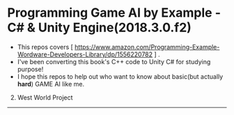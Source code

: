 Programming Game AI by Example - C# & Unity Engine(2018.3.0.f2)
==========================
* This repos covers [ https://www.amazon.com/Programming-Example-Wordware-Developers-Library/dp/1556220782 ] .
* I've been converting this book's C++ code to Unity C# for studying purpose! 
* I hope this repos to help out who want to know about basic(but actually **hard**) GAME AI like me.

2. West World Project
--------------------------


